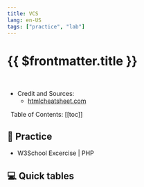 ```yaml
---
title: VCS
lang: en-US
tags: ["practice", "lab"]
---
```


# {{ $frontmatter.title }}

<TagBadge />

&nbsp;
&nbsp;
- Credit and Sources:
  - [htmlcheatsheet.com](https://htmlcheatsheet.com/)


&nbsp;
Table of Contents:
[[toc]]

## 🎯 Practice
- W3School Excercise | PHP 

## 💻 Quick tables

<table-code>

<table-row-code title="IN"  
code="
SELECT * FROM users WHERE dept IN ('design', 'sales');
" />
</table-code>